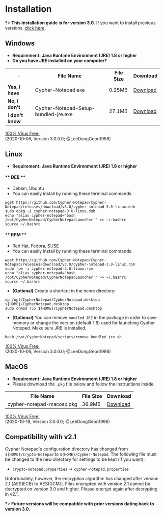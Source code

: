 # Installation

?> **This installation guide is for version 3.0**. If you want to install previous versions, [click here](https://cypher-notepad.github.io/wiki/#/installation_previous).

## <i class="fab fa-windows"></i> Windows

* **Requirement: Java Runtime Environment (JRE) 1.8 or higher** 
* **Do you have JRE installed on your computer?**
<table class='download_table'>
    <tr>
        <th> - </th>
        <th>File Name</th>
        <th>File Size</th>
        <th>Download</th>
    </tr>
    <tr>
        <td><b>Yes, I have</b></td>
        <td>Cypher-Notepad.exe</td>
        <td>0.25MB</td>
        <td><i class="fas fa-download"></i> <a href='https://github.com/Cypher-Notepad/Cypher-Notepad/releases/download/v3.0/Cypher-Notepad.exe'>Download</a></td>
    </tr>
    <tr>
        <td><b>No, I don't</b></td>
        <td rowspan='2'>Cypher-Notepad-Setup-bundled-jre.exe</td>
        <td rowspan='2'>27.1MB</td>
        <td rowspan='2'><i class="fas fa-download"></i> <a href='https://github.com/Cypher-Notepad/Cypher-Notepad/releases/download/v3.0/Cypher-Notepad-Setup-bundled-jre.exe'>Download</a></td>
    </tr>
    <tr>
        <td><b>I don't know</b></td>
    </tr>
</table>

<i class="icon ion-md-checkmark-circle icon-virus-free"></i> <a href='https://cypher-notepad.github.io/wiki/#/release_note' class='span-virus-free'>100% Virus Free!</a><br>
(2020-10-06, Version 3.0.0.0; @LeeDongGeon1996)

## <i class="fab fa-linux"></i> Linux

* **Requirement: Java Runtime Environment (JRE) 1.8 or higher**

<!-- tabs:start -->

#### ** DEB **
* Debian, Ubuntu
* You can easily install by running these terminal commands: 

```
wget https://github.com/Cypher-Notepad/Cypher-Notepad/releases/download/v3.0/cypher-notepad-3.0-linux.deb
sudo dpkg -i cypher-notepad-3.0-linux.deb
echo "alias cypher-notepad='bash /opt/CypherNotepad/CypherNotepadLauncher'" >> ~/.bashrc 
source ~/.bashrc
```

#### ** RPM **
* Red Hat, Fedora, SUSE
* You can easily install by running these terminal commands: 

```
wget https://github.com/Cypher-Notepad/Cypher-Notepad/releases/download/v3.0/cypher-notepad-3.0-linux.rpm
sudo rpm -i cypher-notepad-3.0-linux.rpm
echo "alias cypher-notepad='bash /opt/CypherNotepad/CypherNotepadLauncher'" >> ~/.bashrc 
source ~/.bashrc
```


<!-- tabs:end -->

* **(Optional)** Create a shortcut in the home directory: 

```
cp /opt/CypherNotepad/CypherNotepad.desktop ${HOME}/CypherNotepad.desktop
sudo chmod 755 ${HOME}/CypherNotepad.desktop
```

* **(Optional)** You can remove `bundled JRE` in the package in order to save memory or change the version (default 1.8) used for launching Cypher Notepad. Make sure JRE is installed.

```
bash /opt/CypherNotepad/scripts/remove_bundled_jre.sh
```

<i class="icon ion-md-checkmark-circle icon-virus-free"></i> <a href='https://cypher-notepad.github.io/wiki/#/release_note' class='span-virus-free'>100% Virus Free!</a><br>
(2020-10-06, Version 3.0.0.0; @LeeDongGeon1996)


## <i class="fab fa-apple"></i> MacOS

* **Requirement: Java Runtime Environment (JRE) 1.8 or higher**
* Please download the `.pkg` file below and follow the instructions inside. 
<table class='download_table'>
    <tr>
        <th>File Name</th>
        <th>File Size</th>
        <th>Download</th>
    </tr>
    <tr>
        <td>cypher-notepad-macosx.pkg</td>
        <td>36.9MB</td>
        <td><i class="fas fa-download"></i> <a href='https://github.com/Cypher-Notepad/Cypher-Notepad/releases/download/v3.0/cypher-notepad-macosx.pkg'>Download</a></td>
    </tr>
</table>

<i class="icon ion-md-checkmark-circle icon-virus-free"></i> <a href='https://cypher-notepad.github.io/wiki/#/release_note' class='span-virus-free'>100% Virus Free!</a><br>
(2020-10-19, Version 3.0.0.0; @LeeDongGeon1996)


## Compatibility with v2.1
Cypher Notepad's configuration directory has changed from `${HOME}/Crypto-Notepad` to <code>${HOME}/Cypher-Notepad</code>. The following file must be changed to the new directory for settings to be kept (if you want): 

* <code>crypto-notepad.properties</code> -> <code>cypher-notepad.properties</code>

Unfortunately, however, the encryption algorithm has changed after version 2.1 [AES(ECB) to AES(GCM)]. Files encrypted with version 2.1 cannot be decrypted on version 3.0 and higher. Please encrypt again after decrypting in v2.1. 

?> **Future versions will be compatible with prior versions dating back to version 3.0.**


